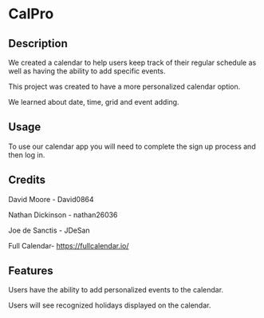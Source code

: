 # CalPro

## Description

We created a calendar to help users keep track of their regular schedule as well as having the ability to add specific events.

This project was created to have a more personalized calendar option.

We learned about date, time, grid and event adding.

## Usage

To use our calendar app you will need to complete the sign up process and then log in.


## Credits

David Moore - David0864

Nathan Dickinson - nathan26036

Joe de Sanctis - JDeSan

Full Calendar- https://fullcalendar.io/

## Features

Users have the ability to add personalized events to the calendar.

Users will see recognized holidays displayed on the calendar.

